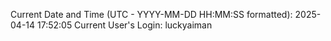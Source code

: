 Current Date and Time (UTC - YYYY-MM-DD HH:MM:SS formatted): 2025-04-14 17:52:05
Current User's Login: luckyaiman
